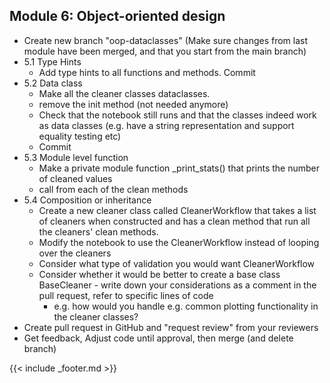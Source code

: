 ## Module 6: Object-oriented design

- Create new branch "oop-dataclasses" (Make sure changes from last module have been merged, and that you start from the main branch)
- 5.1 Type Hints
    - Add type hints to all functions and methods. Commit
- 5.2 Data class
    - Make all the cleaner classes dataclasses.    
    - remove the init method (not needed anymore)
    - Check that the notebook still runs and that the classes indeed work as data classes (e.g. have a string representation and support equality testing etc)
    - Commit
- 5.3 Module level function
    - Make a private module function _print_stats() that prints the number of cleaned values
    - call from each of the clean methods
- 5.4 Composition or inheritance
    - Create a new cleaner class called CleanerWorkflow that takes a list of cleaners when constructed and has a clean method that run all the cleaners' clean methods. 
    - Modify the notebook to use the CleanerWorkflow instead of looping over the cleaners
    - Consider what type of validation you would want CleanerWorkflow
    - Consider whether it would be better to create a base class BaseCleaner - write down your considerations as a comment in the pull request, refer to specific lines of code
        - e.g. how would you handle e.g. common plotting functionality in the cleaner classes? 
- Create pull request in GitHub and "request review" from your reviewers
- Get feedback, Adjust code until approval, then merge (and delete branch)

{{< include _footer.md >}}